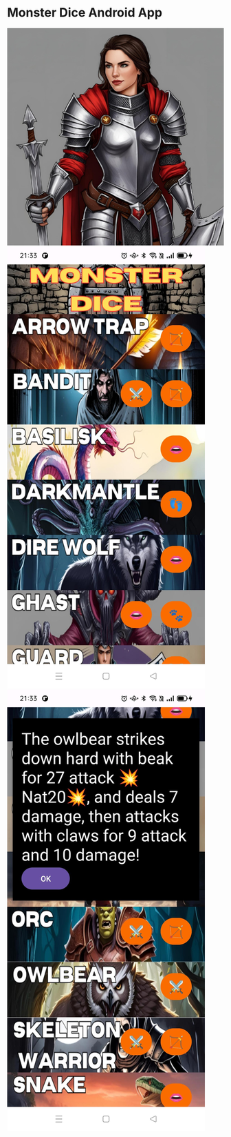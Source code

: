 # Monster Dice Android App

<img src="https://github.com/SapporoAlex/Monster-Dice-Android/blob/main/forReadMe/3.png" max-width="400px" max-height="auto">
<img src="https://github.com/SapporoAlex/Monster-Dice-Android/blob/main/forReadMe/1.jpg" max-width="300px" max-height="auto"> <img src="https://github.com/SapporoAlex/Monster-Dice-Android/blob/main/forReadMe/2.jpg" max-width="300px" max-height="auto">
